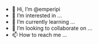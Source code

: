 - 👋 Hi, I’m @emperipi
- 👀 I’m interested in ...
- 🌱 I’m currently learning ...
- 💞️ I’m looking to collaborate on ...
- 📫 How to reach me ...

<!---
emperipi/emperipi is a ✨ special ✨ repository because its `README.md` (this file) appears on your GitHub profile.
You can click the Preview link to take a look at your changes.
--->

